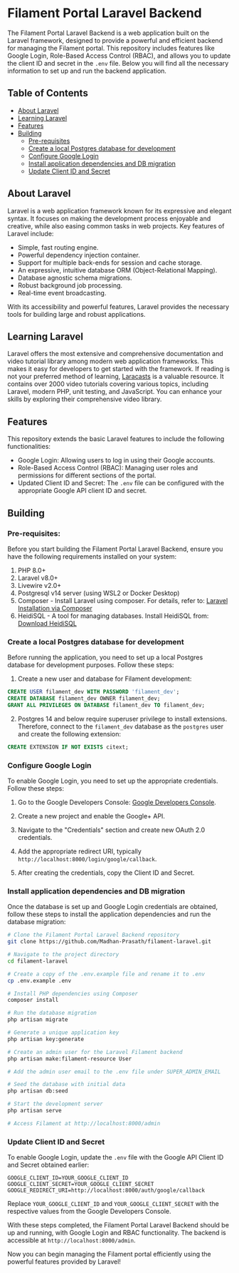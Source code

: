 # Filament Portal Laravel Backend

The Filament Portal Laravel Backend is a web application built on the Laravel framework, designed to provide a powerful and efficient backend for managing the Filament portal. This repository includes features like Google Login, Role-Based Access Control (RBAC), and allows you to update the client ID and secret in the `.env` file. Below you will find all the necessary information to set up and run the backend application.

## Table of Contents

- [About Laravel](#about-laravel)
- [Learning Laravel](#learning-laravel)
- [Features](#features)
- [Building](#building)
  - [Pre-requisites](#pre-requisites)
  - [Create a local Postgres database for development](#create-a-local-postgres-database-for-development)
  - [Configure Google Login](#configure-google-login)
  - [Install application dependencies and DB migration](#install-application-dependencies-and-db-migration)
  - [Update Client ID and Secret](#update-client-id-and-secret)

## About Laravel

Laravel is a web application framework known for its expressive and elegant syntax. It focuses on making the development process enjoyable and creative, while also easing common tasks in web projects. Key features of Laravel include:

- Simple, fast routing engine.
- Powerful dependency injection container.
- Support for multiple back-ends for session and cache storage.
- An expressive, intuitive database ORM (Object-Relational Mapping).
- Database agnostic schema migrations.
- Robust background job processing.
- Real-time event broadcasting.

With its accessibility and powerful features, Laravel provides the necessary tools for building large and robust applications.

## Learning Laravel

Laravel offers the most extensive and comprehensive documentation and video tutorial library among modern web application frameworks. This makes it easy for developers to get started with the framework. If reading is not your preferred method of learning, [Laracasts](https://laracasts.com) is a valuable resource. It contains over 2000 video tutorials covering various topics, including Laravel, modern PHP, unit testing, and JavaScript. You can enhance your skills by exploring their comprehensive video library.

## Features

This repository extends the basic Laravel features to include the following functionalities:

- Google Login: Allowing users to log in using their Google accounts.
- Role-Based Access Control (RBAC): Managing user roles and permissions for different sections of the portal.
- Updated Client ID and Secret: The `.env` file can be configured with the appropriate Google API client ID and secret.

## Building

### Pre-requisites:

Before you start building the Filament Portal Laravel Backend, ensure you have the following requirements installed on your system:

1. PHP 8.0+
2. Laravel v8.0+
3. Livewire v2.0+
4. Postgresql v14 server (using WSL2 or Docker Desktop)
5. Composer - Install Laravel using composer. For details, refer to: [Laravel Installation via Composer](https://laravel.com/docs/8.x/installation#installation-via-composer)
6. HeidiSQL - A tool for managing databases. Install HeidiSQL from: [Download HeidiSQL](https://www.heidisql.com/download.php)

### Create a local Postgres database for development

Before running the application, you need to set up a local Postgres database for development purposes. Follow these steps:

1. Create a new user and database for Filament development:

```sql
CREATE USER filament_dev WITH PASSWORD 'filament_dev';
CREATE DATABASE filament_dev OWNER filament_dev;
GRANT ALL PRIVILEGES ON DATABASE filament_dev TO filament_dev;
```

2. Postgres 14 and below require superuser privilege to install extensions. Therefore, connect to the `filament_dev` database as the `postgres` user and create the following extension:

```sql
CREATE EXTENSION IF NOT EXISTS citext;
```

### Configure Google Login

To enable Google Login, you need to set up the appropriate credentials. Follow these steps:

1. Go to the Google Developers Console: [Google Developers Console](https://console.developers.google.com/).

2. Create a new project and enable the Google+ API.

3. Navigate to the "Credentials" section and create new OAuth 2.0 credentials.

4. Add the appropriate redirect URI, typically `http://localhost:8000/login/google/callback`.

5. After creating the credentials, copy the Client ID and Secret.

### Install application dependencies and DB migration

Once the database is set up and Google Login credentials are obtained, follow these steps to install the application dependencies and run the database migration:

```sh
# Clone the Filament Portal Laravel Backend repository
git clone https://github.com/Madhan-Prasath/filament-laravel.git

# Navigate to the project directory
cd filament-laravel

# Create a copy of the .env.example file and rename it to .env
cp .env.example .env

# Install PHP dependencies using Composer
composer install

# Run the database migration
php artisan migrate

# Generate a unique application key
php artisan key:generate

# Create an admin user for the Laravel Filament backend
php artisan make:filament-resource User

# Add the admin user email to the .env file under SUPER_ADMIN_EMAIL

# Seed the database with initial data
php artisan db:seed

# Start the development server
php artisan serve

# Access Filament at http://localhost:8000/admin
```

### Update Client ID and Secret

To enable Google Login, update the `.env` file with the Google API Client ID and Secret obtained earlier:

```
GOOGLE_CLIENT_ID=YOUR_GOOGLE_CLIENT_ID
GOOGLE_CLIENT_SECRET=YOUR_GOOGLE_CLIENT_SECRET
GOOGLE_REDIRECT_URI=http://localhost:8000/auth/google/callback
```

Replace `YOUR_GOOGLE_CLIENT_ID` and `YOUR_GOOGLE_CLIENT_SECRET` with the respective values from the Google Developers Console.

With these steps completed, the Filament Portal Laravel Backend should be up and running, with Google Login and RBAC functionality. The backend is accessible at `http://localhost:8000/admin`.

Now you can begin managing the Filament portal efficiently using the powerful features provided by Laravel!
